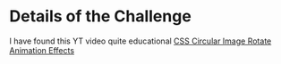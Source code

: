 # Details of the Challenge

I have found this YT video quite educational [CSS Circular Image Rotate Animation Effects](https://youtu.be/0NhQIKZSUHo)
